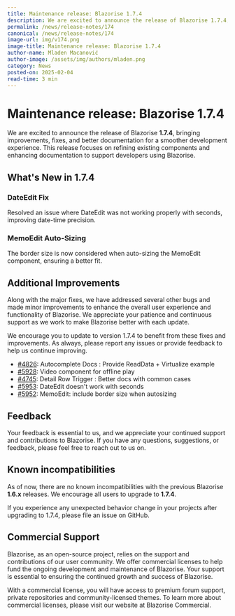 ```yaml
---
title: Maintenance release: Blazorise 1.7.4
description: We are excited to announce the release of Blazorise 1.7.4, bringing improvements, fixes, and better documentation for a smoother development experience. This release focuses on refining existing components and enhancing documentation to support developers using Blazorise.
permalink: /news/release-notes/174
canonical: /news/release-notes/174
image-url: img/v174.png
image-title: Maintenance release: Blazorise 1.7.4
author-name: Mladen Macanović
author-image: /assets/img/authors/mladen.png
category: News
posted-on: 2025-02-04
read-time: 3 min
---
```


# Maintenance release: Blazorise 1.7.4

We are excited to announce the release of Blazorise **1.7.4**, bringing improvements, fixes, and better documentation for a smoother development experience. This release focuses on refining existing components and enhancing documentation to support developers using Blazorise.

## What's New in 1.7.4

### DateEdit Fix

Resolved an issue where DateEdit was not working properly with seconds, improving date-time precision.

### MemoEdit Auto-Sizing

The border size is now considered when auto-sizing the MemoEdit component, ensuring a better fit.

## Additional Improvements

Along with the major fixes, we have addressed several other bugs and made minor improvements to enhance the overall user experience and functionality of Blazorise. We appreciate your patience and continuous support as we work to make Blazorise better with each update.

We encourage you to update to version 1.7.4 to benefit from these fixes and improvements. As always, please report any issues or provide feedback to help us continue improving.

- [#4826](https://github.com/Megabit/Blazorise/issues/4826): Autocomplete Docs : Provide ReadData + Virtualize example
- [#5928](https://github.com/Megabit/Blazorise/issues/5928): Video component for offline play
- [#4745](https://github.com/Megabit/Blazorise/issues/4745): Detail Row Trigger : Better docs with common cases
- [#5953](https://github.com/Megabit/Blazorise/issues/5953): DateEdit doesn't work with seconds
- [#5952](https://github.com/Megabit/Blazorise/pull/5952): MemoEdit: include border size when autosizing

## Feedback

Your feedback is essential to us, and we appreciate your continued support and contributions to Blazorise. If you have any questions, suggestions, or feedback, please feel free to reach out to us on.

## Known incompatibilities

As of now, there are no known incompatibilities with the previous Blazorise **1.6.x** releases. We encourage all users to upgrade to **1.7.4**.

If you experience any unexpected behavior change in your projects after upgrading to 1.7.4, please file an issue on GitHub.

## Commercial Support

Blazorise, as an open-source project, relies on the support and contributions of our user community. We offer commercial licenses to help fund the ongoing development and maintenance of Blazorise. Your support is essential to ensuring the continued growth and success of Blazorise.

With a commercial license, you will have access to premium forum support, private repositories and community-licensed themes. To learn more about commercial licenses, please visit our website at Blazorise Commercial.
